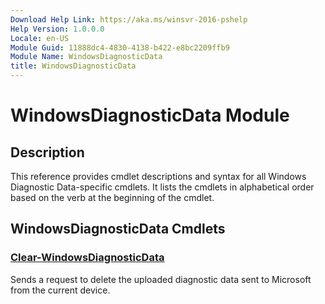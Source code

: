 ```yaml
---
Download Help Link: https://aka.ms/winsvr-2016-pshelp
Help Version: 1.0.0.0
Locale: en-US
Module Guid: 11888dc4-4830-4138-b422-e8bc2209ffb9
Module Name: WindowsDiagnosticData
title: WindowsDiagnosticData
---
```


# WindowsDiagnosticData Module
## Description
This reference provides cmdlet descriptions and syntax for all Windows Diagnostic Data-specific cmdlets. It lists the cmdlets in alphabetical order based on the verb at the beginning of the cmdlet.

## WindowsDiagnosticData Cmdlets
### [Clear-WindowsDiagnosticData](Clear-WindowsDiagnosticData.md)
Sends a request to delete the uploaded diagnostic data sent to Microsoft from the current device.

